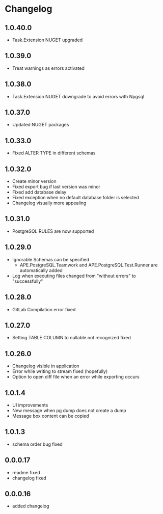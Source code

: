 # Changelog

## 1.0.40.0
- Task.Extension NUGET upgraded

## 1.0.39.0
- Treat warnings as errors activated

## 1.0.38.0
- Task.Extension NUGET downgrade to avoid errors with Npgsql

## 1.0.37.0
- Updated NUGET packages

## 1.0.33.0
 - Fixed ALTER TYPE in different schemas

## 1.0.32.0
 - Create minor version
 - Fixed export bug if last version was minor
 - Fixed add database delay
 - Fixed exception when no default database folder is selected
 - Changelog visually more appealing

## 1.0.31.0
 - PostgreSQL RULES are now supported
 
## 1.0.29.0
 - Ignorable Schemas can be specified
   - APE.PostgreSQL.Teamwork and APE.PostgreSQL.Test.Runner are automatically added
 - Log when executing files changed from "without errors" to "successfully"

## 1.0.28.0
 - GitLab Compilation error fixed

## 1.0.27.0
 - Setting TABLE COLUMN to nullable not recognized fixed

## 1.0.26.0
- Changelog visible in application
- Error while writing to stream fixed (hopefully)
- Option to open diff file when an error while exporting occurs

## 1.0.1.4
- UI improvements
- New message when pg dump does not create a dump
- Message box content can be copied

## 1.0.1.3
- schema order bug fixed

## 0.0.0.17
- readme fixed
- changelog fixed

## 0.0.0.16
- added changelog